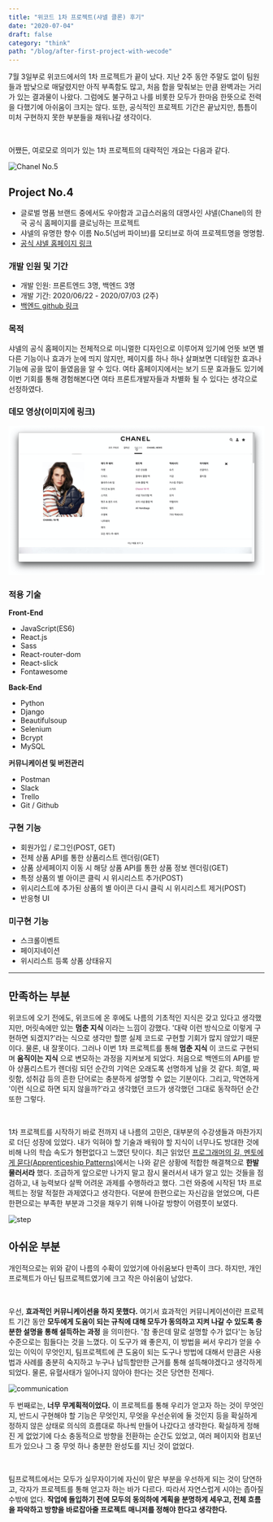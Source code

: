 ```yaml
---
title: "위코드 1차 프로젝트(샤넬 클론) 후기"
date: "2020-07-04"
draft: false
category: "think"
path: "/blog/after-first-project-with-wecode"
---
```


7월 3일부로 위코드에서의 1차 프로젝트가 끝이 났다. 지난 2주 동안 주말도 없이 팀원들과 밤낮으로 매달렸지만 아직 부족함도 많고, 처음 합을 맞춰보는 만큼 완벽과는 거리가 있는 결과물이 나왔다. 그럼에도 불구하고 나를 비롯한 모두가 한마음 한뜻으로 전력을 다했기에 아쉬움이 크지는 않다. 또한, 공식적인 프로젝트 기간은 끝났지만, 틈틈이 미처 구현하지 못한 부분들을 채워나갈 생각이다.

<br />

어쨌든, 여로모로 의미가 있는 1차 프로젝트의 대략적인 개요는 다음과 같다.

![Chanel No.5](https://images.unsplash.com/photo-1580238169310-f642ac65ed7d?ixlib=rb-1.2.1&ixid=eyJhcHBfaWQiOjEyMDd9&auto=format&fit=crop&w=1567&q=80)

## Project No.4
- 글로벌 명품 브랜드 중에서도 우아함과 고급스러움의 대명사인 샤넬(Chanel)의 한국 공식 홈페이지를 클로닝하는 프로젝트
- 샤넬의 유명한 향수 이름 No.5(넘버 파이브)를 모티브로 하여 프로젝트명을 명명함.
- [공식 샤넬 홈페이지 링크](https://www.chanel.com/ko_KR/fashion.html)

### 개발 인원 및 기간
- 개발 인원: 프론트엔드 3명, 백엔드 3명
- 개발 기간: 2020/06/22 - 2020/07/03 (2주)
- [백엔드 github 링크](https://github.com/wecode-bootcamp-korea/9-No.4-backend)

### 목적
샤넬의 공식 홈페이지는 전체적으로 미니멀한 디자인으로 이루어져 있기에 언뜻 보면 별다른 기능이나 효과가 눈에 띄지 않지만, 페이지를 하나 하나 살펴보면 디테일한 효과나 기능에 공을 많이 들였음을 알 수 있다. 여타 홈페이지에서는 보기 드문 효과들도 있기에 이번 기회를 통해 경험해본다면 여타 프론트개발자들과 차별화 될 수 있다는 생각으로 선정하였다.

### 데모 영상(이미지에 링크)
[![Chanel clone project](https://github.com/codeAmeba/amebalab/blob/master/src/images/video-thumbnail.png?raw=true)](https://youtu.be/tIeM7EzcDEo)

### 적용 기술
**Front-End**
- JavaScript(ES6)
- React.js
- Sass
- React-router-dom
- React-slick
- Fontawesome

**Back-End**
- Python
- Django
- Beautifulsoup
- Selenium
- Bcrypt
- MySQL

**커뮤니케이션 및 버전관리**
- Postman
- Slack
- Trello
- Git / Github

### 구현 기능
- 회원가입 / 로그인(POST, GET)
- 전체 상품 API를 통한 상품리스트 렌더링(GET)
- 상품 상세페이지 이동 시 해당 상품 API를 통한 상품 정보 렌더링(GET)
- 특정 상품의 별 아이콘 클릭 시 위시리스트 추가(POST)
- 위시리스트에 추가된 상품의 별 아이콘 다시 클릭 시 위시리스트 제거(POST)
- 반응형 UI

### 미구현 기능
- 스크롤이벤트
- 페이지네이션
- 위시리스트 등록 상품 상태유지

***

## 만족하는 부분
위코드에 오기 전에도, 위코드에 온 후에도 나름의 기초적인 지식은 갖고 있다고 생각했지만, 머릿속에만 있는 **멈춘 지식** 이라는 느낌이 강했다. '대략 이런 방식으로 이렇게 구현하면 되겠지?'라는 식으로 생각만 할뿐 실제 코드로 구현할 기회가 많지 않았기 때문이다. 물론, 내 잘못이다. 그러나 이번 1차 프로젝트를 통해 **멈춘 지식** 이 코드로 구현되며 **움직이는 지식** 으로 변모하는 과정을 지켜보게 되었다. 처음으로 백엔드의 API를 받아 상품리스트가 렌더링 되던 순간의 기억은 오래도록 선명하게 남을 것 같다. 희열, 짜릿함, 성취감 등의 흔한 단어로는 충분하게 설명할 수 없는 기분이다. 그리고, 막연하게 '이런 식으로 하면 되지 않을까?'라고 생각했던 코드가 생각했던 그대로 동작하던 순간 또한 그렇다.

<br />

1차 프로젝트를 시작하기 바로 전까지 내 나름의 고민은, 대부분의 수강생들과 마찬가지로 더딘 성장에 있었다. 내가 익혀야 할 기술과 배워야 할 지식이 너무나도 방대한 것에 비해 나의 학습 속도가 형편없다고 느꼈던 탓이다. 최근 읽었던 [프로그래머의 길, 멘토에게 묻다(Apprenticeship Patterns)](https://codeameba.netlify.app/blog/apprenticeship-patterns)에서는 나와 같은 상황에 적합한 해결책으로 **한발 물러서라** 했다. 조급하게 앞으로만 나가지 말고 잠시 물러서서 내가 알고 있는 것들을 점검하고, 내 능력보다 살짝 어려운 과제를 수행하라고 했다. 그런 와중에 시작된 1차 프로젝트는 정말 적절한 과제였다고 생각한다. 덕분에 한편으로는 자신감을 얻었으며, 다른 한편으로는 부족한 부분과 그것을 채우기 위해 나아갈 방향이 어렴풋이 보였다.

![step](https://images.unsplash.com/photo-1502101872923-d48509bff386?ixlib=rb-1.2.1&ixid=eyJhcHBfaWQiOjEyMDd9&auto=format&fit=crop&w=2089&q=80)

## 아쉬운 부분
개인적으로는 위와 같이 나름의 수확이 있었기에 아쉬움보다 만족이 크다. 하지만, 개인 프로젝트가 아닌 팀프로젝트였기에 크고 작은 아쉬움이 남았다.

<br />

우선, **효과적인 커뮤니케이션을 하지 못했다.** 여기서 효과적인 커뮤니케이션이란 프로젝트 기간 동안 **모두에게 도움이 되는 규칙에 대해 모두가 동의하고 지켜 나갈 수 있도록 충분한 설명을 통해 설득하는 과정** 을 의미한다. '참 좋은데 말로 설명할 수가 없다'는 농담 수준으로는 힘들다는 것을 느꼈다. 이 도구가 왜 좋은지, 이 방법을 써서 우리가 얻을 수 있는 이익이 무엇인지, 팀프로젝트에 큰 도움이 되는 도구나 방법에 대해서 만큼은 사용법과 사례를 충분히 숙지하고 누구나 납득할만한 근거를 통해 설득해야겠다고 생각하게 되었다. 물론, 유혈사태가 일어나지 않아야 한다는 것은 당연한 전제다.

![communication](https://images.unsplash.com/photo-1517245386807-bb43f82c33c4?ixlib=rb-1.2.1&ixid=eyJhcHBfaWQiOjEyMDd9&auto=format&fit=crop&w=1950&q=80)

두 번째로는, **너무 무계획적이었다.** 이 프로젝트를 통해 우리가 얻고자 하는 것이 무엇인지, 반드시 구현해야 할 기능은 무엇인지, 무엇을 우선순위에 둘 것인지 등을 확실하게 정하지 않은 상태로 의식의 흐름대로 하나씩 만들어 나갔다고 생각한다. 확실하게 정해진 게 없었기에 다소 충동적으로 방향을 전환하는 순간도 있었고, 여러 페이지와 컴포넌트가 있으나 그 중 무엇 하나 충분한 완성도를 지닌 것이 없었다.

<br />

팀프로젝트에서는 모두가 실무자이기에 자신이 맡은 부분을 우선하게 되는 것이 당연하고, 각자가 프로젝트를 통해 얻고자 하는 바가 다르다. 따라서 자연스럽게 시야는 좁아질 수밖에 없다. **작업에 돌입하기 전에 모두의 동의하에 계획을 분명하게 세우고, 전체 흐름을 파악하고 방향을 바로잡아줄 프로젝트 매니저를 정해야 한다고 생각한다.**
